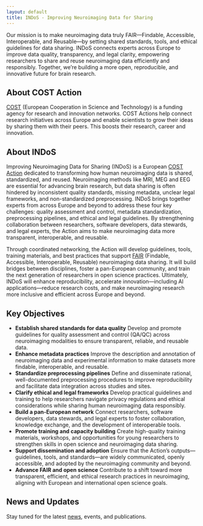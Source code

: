 ```yaml
---
layout: default
title: INDoS - Improving Neuroimaging Data for Sharing
---
```


Our mission is to make neuroimaging data truly FAIR—Findable, Accessible, Interoperable, and Reusable—by setting shared standards, tools, and ethical guidelines for data sharing. INDoS connects experts across Europe to improve data quality, transparency, and legal clarity, empowering researchers to share and reuse neuroimaging data efficiently and responsibly. Together, we’re building a more open, reproducible, and innovative future for brain research.

## About COST Action

[COST](https://www.cost.eu/) (European Cooperation in Science and Technology) is a funding agency for research and innovation networks. COST Actions help connect research initiatives across Europe and enable scientists to grow their ideas by sharing them with their peers. This boosts their research, career and innovation.

## About INDoS

Improving Neuroimaging Data for Sharing (INDoS) is a European [COST Action](https://www.cost.eu/actions/CA24161) dedicated to transforming how human neuroimaging data is shared, standardized, and reused. Neuroimaging methods like MRI, MEG and EEG are essential for advancing brain research, but data sharing is often hindered by inconsistent quality standards, missing metadata, unclear legal frameworks, and non-standardized preprocessing. INDoS brings together experts from across Europe and beyond to address these four key challenges: quality assessment and control, metadata standardization, preprocessing pipelines, and ethical and legal guidelines. By strengthening collaboration between researchers, software developers, data stewards, and legal experts, the Action aims to make neuroimaging data more transparent, interoperable, and reusable.

Through coordinated networking, the Action will develop guidelines, tools, training materials, and best practices that support [FAIR](https://www.go-fair.org/fair-principles/) (Findable, Accessible, Interoperable, Reusable) neuroimaging data sharing. It will build bridges between disciplines, foster a pan-European community, and train the next generation of researchers in open science practices. Ultimately, INDoS will enhance reproducibility, accelerate innovation—including AI applications—reduce research costs, and make neuroimaging research more inclusive and efficient across Europe and beyond.

## Key Objectives

- **Establish shared standards for data quality** Develop and promote guidelines for quality assessment and control (QA/QC) across neuroimaging modalities to ensure transparent, reliable, and reusable data.
- **Enhance metadata practices** Improve the description and annotation of neuroimaging data and experimental information to make datasets more findable, interoperable, and reusable.
- **Standardize preprocessing pipelines** Define and disseminate rational, well-documented preprocessing procedures to improve reproducibility and facilitate data integration across studies and sites.
- **Clarify ethical and legal frameworks** Develop practical guidelines and training to help researchers navigate privacy regulations and ethical considerations while sharing human neuroimaging data responsibly.
- **Build a pan-European network** Connect researchers, software developers, data stewards, and legal experts to foster collaboration, knowledge exchange, and the development of interoperable tools.
- **Promote training and capacity building** Create high-quality training materials, workshops, and opportunities for young researchers to strengthen skills in open science and neuroimaging data sharing.
- **Support dissemination and adoption** Ensure that the Action’s outputs—guidelines, tools, and standards—are widely communicated, openly accessible, and adopted by the neuroimaging community and beyond.
- **Advance FAIR and open science** Contribute to a shift toward more transparent, efficient, and ethical research practices in neuroimaging, aligning with European and international open science goals.

## News and Updates

Stay tuned for the latest [news](/news), events, and publications.
